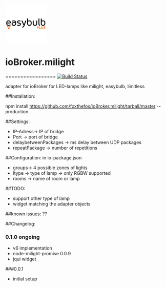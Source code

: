 ![Logo](admin/easybulb_logo.png)
# ioBroker.milight
=================
[![Build Status](https://travis-ci.org/foxthefox/ioBroker.milight.svg?branch=master)](https://travis-ci.org/foxthefox/ioBroker.milight)

adapter for ioBroker for LED-lamps like milight, easybulb, limitless

##Installation:

npm install https://github.com/foxthefox/ioBroker.milight/tarball/master --production

##Settings:

* IP-Adress-> IP of bridge
* Port -> port of bridge
* delaybetweenPackages -> ms delay between UDP packages
* repeatPackage -> number of repetitions

##Configuration:
in io-package.json
* groups-> 4 possible zones of lights
* ltype -> type of lamp -> only RGBW supported
* rooms -> name of room or lamp

##TODO:
* support other type of lamp
* widget matching the adapter objects

##known issues:
??


##Changelog:
### 0.1.0 ongoing
* v6 implementation
* node-milight-promise 0.0.9
* jqui widget

###0.0.1
* initial setup
